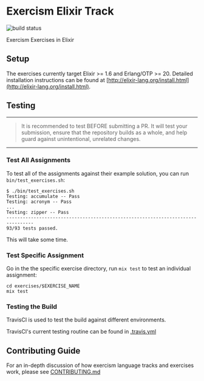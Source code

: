 # Exercism Elixir Track

![build status](https://travis-ci.org/exercism/elixir.svg?branch=master)

Exercism Exercises in Elixir

## Setup

The exercises currently target Elixir >= 1.6 and Erlang/OTP >= 20. Detailed
installation instructions can be found at
[http://elixir-lang.org/install.html](http://elixir-lang.org/install.html).

## Testing

---

> It is recommended to test BEFORE submitting a PR.  It will test your submission, ensure
> that the repository builds as a whole, and help guard against unintentional, unrelated changes.

---

### Test All Assignments

To test all of the assignments against their example solution, you can run `bin/test_exercises.sh`:

```shell
$ ./bin/test_exercises.sh
Testing: accumulate -- Pass
Testing: acronym -- Pass
...
Testing: zipper -- Pass
--------------------------------------------------------------------------------
93/93 tests passed.
```

This will take some time.

### Test Specific Assignment

Go in the the specific exercise directory, run `mix test` to test an individual assignment:

```shell
cd exercises/$EXERCISE_NAME
mix test
```

### Testing the Build

TravisCI is used to test the build against different environments.

TravisCI's current testing routine can be found in [.travis.yml](https://github.com/exercism/elixir/blob/master/.travis.yml)

## Contributing Guide

For an in-depth discussion of how exercism language tracks and exercises work, please see [CONTRIBUTING.md](https://github.com/exercism/elixir/blob/master/CONTRIBUTING.md)
